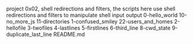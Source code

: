 project 0x02, shell redirections and filters, the scripts here use shell redirections and filters to manipulate shell input output
0-hello_world
10-no_more_js
11-directories
1-confused_smiley
22-users_and_homes
2-hellofile
3-twofiles
4-lastlines
5-firstlines
6-third_line
8-cwd_state
9-duplicate_last_line
README.md
